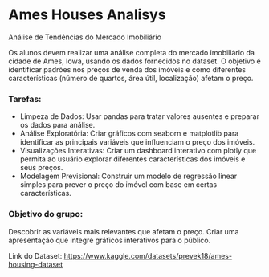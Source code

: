 # Ames Houses Analisys 
Análise de Tendências do Mercado Imobiliário


Os alunos devem realizar uma análise completa do mercado imobiliário da cidade de Ames, Iowa, usando os dados fornecidos no dataset. O objetivo é identificar padrões nos preços de venda dos imóveis e como diferentes características (número de quartos, área útil, localização) afetam o preço.

### Tarefas:

- Limpeza de Dados: Usar pandas para tratar valores ausentes e preparar os dados para análise.
- Análise Exploratória: Criar gráficos com seaborn e matplotlib para identificar as principais variáveis que influenciam o preço dos imóveis.
- Visualizações Interativas: Criar um dashboard interativo com plotly que permita ao usuário explorar diferentes características dos imóveis e seus preços.
- Modelagem Previsional: Construir um modelo de regressão linear simples para prever o preço do imóvel com base em certas características.


### Objetivo do grupo:

Descobrir as variáveis mais relevantes que afetam o preço. Criar uma apresentação que integre gráficos interativos para o público.

Link do Dataset:
https://www.kaggle.com/datasets/prevek18/ames-housing-dataset

